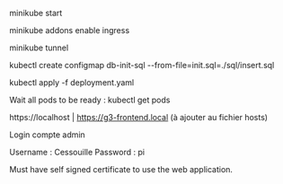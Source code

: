 minikube start

minikube addons enable ingress

minikube tunnel

kubectl create configmap db-init-sql --from-file=init.sql=./sql/insert.sql

kubectl apply -f deployment.yaml

Wait all pods to be ready : kubectl get pods

https://localhost | https://g3-frontend.local (à ajouter au fichier hosts)

Login compte admin

Username : Cessouille
Password : pi

Must have self signed certificate to use the web application.
